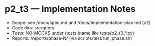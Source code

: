 # p2_t3 — Implementation Notes
- Scope: see /docs/spec.md and /docs/implementation-plan.md (v2)
- Code dirs: src/query
- Tests: NO-MOCKS under /tests (name like tests/p2_t3_*.py)
- Reports: /reports/phase-N/ (via scripts/test/run_phase.sh)
